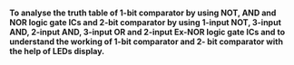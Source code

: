 #### To analyse the truth table of 1-bit comparator by using NOT, AND and NOR logic gate ICs and 2-bit comparator by using 1-input NOT, 3-input AND, 2-input AND, 3-input OR and 2-input Ex-NOR logic gate ICs and to understand the working of 1-bit comparator and 2- bit comparator with the help of LEDs display.